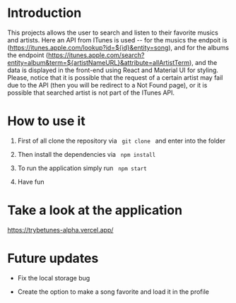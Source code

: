 # Introduction

This projects allows the user to search and listen to their favorite musics and artists. Here an API from ITunes is used -- for the musics the endpoit is (https://itunes.apple.com/lookup?id=${id}&entity=song), and for the albums the endpoint (https://itunes.apple.com/search?entity=album&term=${artistNameURL}&attribute=allArtistTerm), and the data is displayed in the front-end using React and Material UI for styling. Please, notice that it is possible that the request of a certain artist may fail due to the API (then you will be redirect to a Not Found page), or it is possible that searched artist is not part of the ITunes API.

# How to use it 
   
1) First of all clone the repository via <code> git clone </code>  and enter into the folder 

2) Then install the dependencies via <code> npm install </code>

3) To run the application simply run <code> npm start </code>

4) Have fun

# Take a look at the application

https://trybetunes-alpha.vercel.app/

# Future updates

- Fix the local storage bug

- Create the option to make a song favorite and load it in the profile

